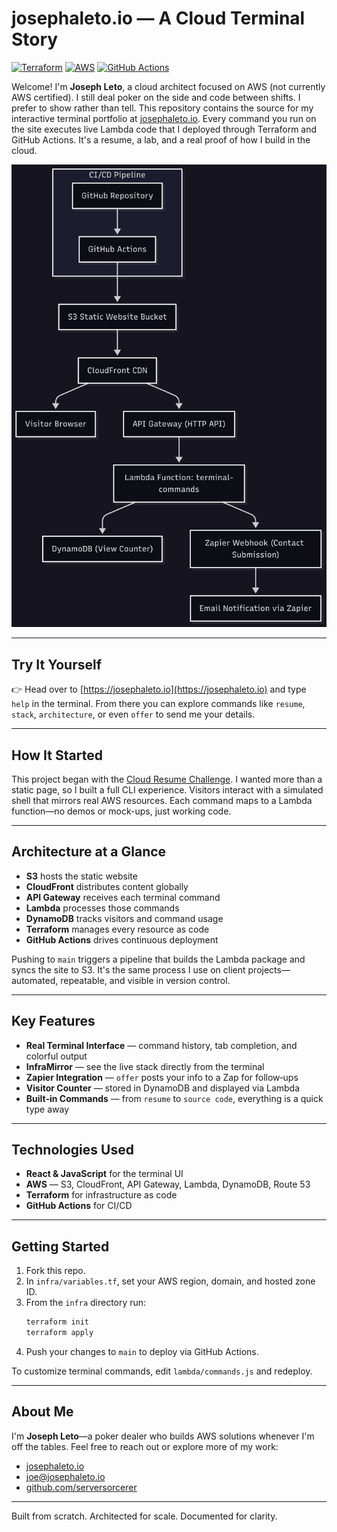 # josephaleto.io — A Cloud Terminal Story

[![Terraform](https://img.shields.io/badge/Terraform-623CE4?logo=terraform&logoColor=white)](https://www.terraform.io/)
[![AWS](https://img.shields.io/badge/AWS-232F3E?logo=amazonaws&logoColor=white)](https://aws.amazon.com/)
[![GitHub Actions](https://img.shields.io/badge/GitHub%20Actions-2088FF?logo=githubactions&logoColor=white)](https://github.com/features/actions)

Welcome! I'm **Joseph Leto**, a cloud architect focused on AWS (not currently AWS certified). I still deal poker on the side and code between shifts. I prefer to show rather than tell. This repository contains the source for my interactive terminal portfolio at [josephaleto.io](https://josephaleto.io). Every command you run on the site executes live Lambda code that I deployed through Terraform and GitHub Actions. It's a resume, a lab, and a real proof of how I build in the cloud.

<p align="center">
  <img src="website/images/architecture.png" alt="Cloud Architecture Diagram" width="600" />
</p>

---

## Try It Yourself

👉 Head over to [https://josephaleto.io](https://josephaleto.io) and type `help` in the terminal. From there you can explore commands like `resume`, `stack`, `architecture`, or even `offer` to send me your details.

---

## How It Started

This project began with the [Cloud Resume Challenge](https://cloudresumechallenge.dev/). I wanted more than a static page, so I built a full CLI experience. Visitors interact with a simulated shell that mirrors real AWS resources. Each command maps to a Lambda function—no demos or mock-ups, just working code.

---

## Architecture at a Glance

- **S3** hosts the static website
- **CloudFront** distributes content globally
- **API Gateway** receives each terminal command
- **Lambda** processes those commands
- **DynamoDB** tracks visitors and command usage
- **Terraform** manages every resource as code
- **GitHub Actions** drives continuous deployment

Pushing to `main` triggers a pipeline that builds the Lambda package and syncs the site to S3. It's the same process I use on client projects—automated, repeatable, and visible in version control.

---

## Key Features

- **Real Terminal Interface** — command history, tab completion, and colorful output
- **InfraMirror** — see the live stack directly from the terminal
- **Zapier Integration** — `offer` posts your info to a Zap for follow‑ups
- **Visitor Counter** — stored in DynamoDB and displayed via Lambda
- **Built‑in Commands** — from `resume` to `source code`, everything is a quick type away

---

## Technologies Used

- **React & JavaScript** for the terminal UI
- **AWS** — S3, CloudFront, API Gateway, Lambda, DynamoDB, Route 53
- **Terraform** for infrastructure as code
- **GitHub Actions** for CI/CD

---

## Getting Started

1. Fork this repo.
2. In `infra/variables.tf`, set your AWS region, domain, and hosted zone ID.
3. From the `infra` directory run:
   ```bash
   terraform init
   terraform apply
   ```
4. Push your changes to `main` to deploy via GitHub Actions.

To customize terminal commands, edit `lambda/commands.js` and redeploy.

---

## About Me

I'm **Joseph Leto**—a poker dealer who builds AWS solutions whenever I'm off the tables. Feel free to reach out or explore more of my work:

- [josephaleto.io](https://josephaleto.io)
- [joe@josephaleto.io](mailto:joe@josephaleto.io)
- [github.com/serversorcerer](https://github.com/serversorcerer)

---

Built from scratch. Architected for scale. Documented for clarity.
